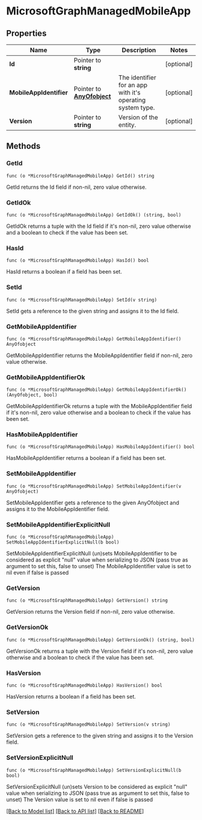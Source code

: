 # MicrosoftGraphManagedMobileApp

## Properties

Name | Type | Description | Notes
------------ | ------------- | ------------- | -------------
**Id** | Pointer to **string** |  | [optional] 
**MobileAppIdentifier** | Pointer to [**AnyOfobject**](anyOf&lt;object&gt;.md) | The identifier for an app with it&#39;s operating system type. | [optional] 
**Version** | Pointer to **string** | Version of the entity. | [optional] 

## Methods

### GetId

`func (o *MicrosoftGraphManagedMobileApp) GetId() string`

GetId returns the Id field if non-nil, zero value otherwise.

### GetIdOk

`func (o *MicrosoftGraphManagedMobileApp) GetIdOk() (string, bool)`

GetIdOk returns a tuple with the Id field if it's non-nil, zero value otherwise
and a boolean to check if the value has been set.

### HasId

`func (o *MicrosoftGraphManagedMobileApp) HasId() bool`

HasId returns a boolean if a field has been set.

### SetId

`func (o *MicrosoftGraphManagedMobileApp) SetId(v string)`

SetId gets a reference to the given string and assigns it to the Id field.

### GetMobileAppIdentifier

`func (o *MicrosoftGraphManagedMobileApp) GetMobileAppIdentifier() AnyOfobject`

GetMobileAppIdentifier returns the MobileAppIdentifier field if non-nil, zero value otherwise.

### GetMobileAppIdentifierOk

`func (o *MicrosoftGraphManagedMobileApp) GetMobileAppIdentifierOk() (AnyOfobject, bool)`

GetMobileAppIdentifierOk returns a tuple with the MobileAppIdentifier field if it's non-nil, zero value otherwise
and a boolean to check if the value has been set.

### HasMobileAppIdentifier

`func (o *MicrosoftGraphManagedMobileApp) HasMobileAppIdentifier() bool`

HasMobileAppIdentifier returns a boolean if a field has been set.

### SetMobileAppIdentifier

`func (o *MicrosoftGraphManagedMobileApp) SetMobileAppIdentifier(v AnyOfobject)`

SetMobileAppIdentifier gets a reference to the given AnyOfobject and assigns it to the MobileAppIdentifier field.

### SetMobileAppIdentifierExplicitNull

`func (o *MicrosoftGraphManagedMobileApp) SetMobileAppIdentifierExplicitNull(b bool)`

SetMobileAppIdentifierExplicitNull (un)sets MobileAppIdentifier to be considered as explicit "null" value
when serializing to JSON (pass true as argument to set this, false to unset)
The MobileAppIdentifier value is set to nil even if false is passed
### GetVersion

`func (o *MicrosoftGraphManagedMobileApp) GetVersion() string`

GetVersion returns the Version field if non-nil, zero value otherwise.

### GetVersionOk

`func (o *MicrosoftGraphManagedMobileApp) GetVersionOk() (string, bool)`

GetVersionOk returns a tuple with the Version field if it's non-nil, zero value otherwise
and a boolean to check if the value has been set.

### HasVersion

`func (o *MicrosoftGraphManagedMobileApp) HasVersion() bool`

HasVersion returns a boolean if a field has been set.

### SetVersion

`func (o *MicrosoftGraphManagedMobileApp) SetVersion(v string)`

SetVersion gets a reference to the given string and assigns it to the Version field.

### SetVersionExplicitNull

`func (o *MicrosoftGraphManagedMobileApp) SetVersionExplicitNull(b bool)`

SetVersionExplicitNull (un)sets Version to be considered as explicit "null" value
when serializing to JSON (pass true as argument to set this, false to unset)
The Version value is set to nil even if false is passed

[[Back to Model list]](../README.md#documentation-for-models) [[Back to API list]](../README.md#documentation-for-api-endpoints) [[Back to README]](../README.md)


